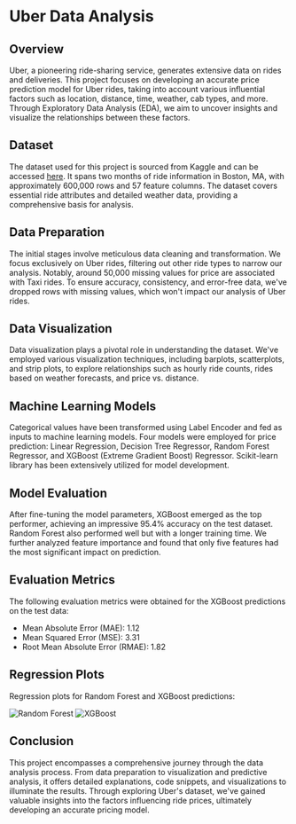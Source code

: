 # Uber Data Analysis

## Overview

Uber, a pioneering ride-sharing service, generates extensive data on rides and deliveries. This project focuses on developing an accurate price prediction model for Uber rides, taking into account various influential factors such as location, distance, time, weather, cab types, and more. Through Exploratory Data Analysis (EDA), we aim to uncover insights and visualize the relationships between these factors.

## Dataset

The dataset used for this project is sourced from Kaggle and can be accessed [here](https://www.kaggle.com/brllrb/uber-and-lyft-dataset-boston-ma). It spans two months of ride information in Boston, MA, with approximately 600,000 rows and 57 feature columns. The dataset covers essential ride attributes and detailed weather data, providing a comprehensive basis for analysis.

## Data Preparation

The initial stages involve meticulous data cleaning and transformation. We focus exclusively on Uber rides, filtering out other ride types to narrow our analysis. Notably, around 50,000 missing values for price are associated with Taxi rides. To ensure accuracy, consistency, and error-free data, we've dropped rows with missing values, which won't impact our analysis of Uber rides.

## Data Visualization

Data visualization plays a pivotal role in understanding the dataset. We've employed various visualization techniques, including barplots, scatterplots, and strip plots, to explore relationships such as hourly ride counts, rides based on weather forecasts, and price vs. distance.

## Machine Learning Models

Categorical values have been transformed using Label Encoder and fed as inputs to machine learning models. Four models were employed for price prediction: Linear Regression, Decision Tree Regressor, Random Forest Regressor, and XGBoost (Extreme Gradient Boost) Regressor. Scikit-learn library has been extensively utilized for model development.

## Model Evaluation

After fine-tuning the model parameters, XGBoost emerged as the top performer, achieving an impressive 95.4% accuracy on the test dataset. Random Forest also performed well but with a longer training time. We further analyzed feature importance and found that only five features had the most significant impact on prediction.

## Evaluation Metrics

The following evaluation metrics were obtained for the XGBoost predictions on the test data:

- Mean Absolute Error (MAE): 1.12
- Mean Squared Error (MSE): 3.31
- Root Mean Absolute Error (RMAE): 1.82

## Regression Plots

Regression plots for Random Forest and XGBoost predictions:

![Random Forest](https://github.com/heet-shahh/Uber-Data-Analysis/assets/141808272/c0cb0341-3747-46f9-9620-c0d37770e23e)
![XGBoost](https://github.com/heet-shahh/Uber-Data-Analysis/assets/141808272/58d4eb45-5989-4c1f-b6c7-d4e73e464ad0)

## Conclusion

This project encompasses a comprehensive journey through the data analysis process. From data preparation to visualization and predictive analysis, it offers detailed explanations, code snippets, and visualizations to illuminate the results. Through exploring Uber's dataset, we've gained valuable insights into the factors influencing ride prices, ultimately developing an accurate pricing model.

